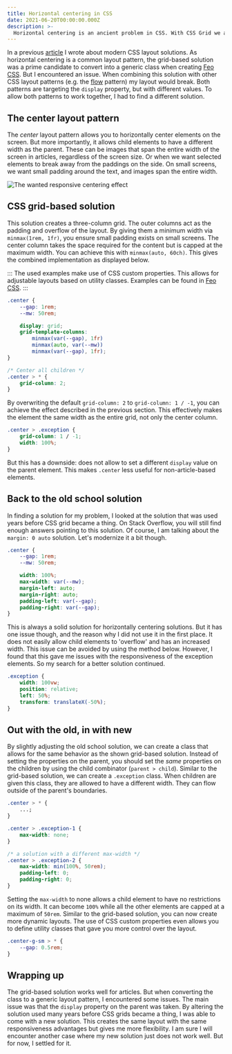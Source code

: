 ```yaml
---
title: Horizontal centering in CSS
date: 2021-06-20T00:00:00.000Z
description: >-
  Horizontal centering is an ancient problem in CSS. With CSS Grid we are able enhance this layout pattern. But, this gives us other issues. Let's find a better solution.
---
```


In a previous [article](/writing/css-layout-patterns) I wrote about modern CSS layout solutions. As horizontal centering is a common layout pattern, the grid-based solution was a prime candidate to convert into a generic class when creating [Feo CSS](https://github.com/crinklesio/feo-css). But I encountered an issue. When combining this solution with other CSS layout patterns (e.g. the [flow](https://github.com/crinklesio/feo-css#flow-x-and-flow-y) pattern) my layout would break. Both patterns are targeting the `display` property, but with different values. To allow both patterns to work together, I had to find a different solution.

## The center layout pattern

The _center_ layout pattern allows you to horizontally center elements on the screen. But more importantly, it allows child elements to have a different width as the parent. These can be images that span the entire width of the screen in articles, regardless of the screen size. Or when we want selected elements to break away from the paddings on the side. On small screens, we want small padding around the text, and images span the entire width.

![The wanted responsive centering effect](/img/css-center.png)

## CSS grid-based solution

This solution creates a three-column grid. The outer columns act as the padding and overflow of the layout. By giving them a minimum width via `minmax(1rem, 1fr)`, you ensure small padding exists on small screens. The center column takes the space required for the content but is capped at the maximum width. You can achieve this with `minmax(auto, 60ch)`. This gives the combined implementation as displayed below.

:::
The used examples make use of CSS custom properties. This allows for adjustable layouts based on utility classes. Examples can be found in [Feo CSS](https://github.com/crinklesio/feo-css#center).
:::

```css
.center {
	--gap: 1rem;
	--mw: 50rem;

	display: grid;
	grid-template-columns:
		minmax(var(--gap), 1fr)
		minmax(auto, var(--mw))
		minmax(var(--gap), 1fr);
}

/* Center all children */
.center > * {
	grid-column: 2;
}
```

By overwriting the default `grid-column: 2` to `grid-column: 1 / -1`, you can achieve the effect described in the previous section. This effectively makes the element the same width as the entire grid, not only the center column.

```css
.center > .exception {
	grid-column: 1 / -1;
	width: 100%;
}
```

But this has a downside: does not allow to set a different `display` value on the parent element. This makes `.center` less useful for non-article-based elements.

## Back to the old school solution

In finding a solution for my problem, I looked at the solution that was used years before CSS grid became a thing. On Stack Overflow, you will still find enough answers pointing to this solution. Of course, I am talking about the `margin: 0 auto` solution. Let's modernize it a bit though.

```css
.center {
	--gap: 1rem;
	--mw: 50rem;

	width: 100%;
	max-width: var(--mw);
	margin-left: auto;
	margin-right: auto;
	padding-left: var(--gap);
	padding-right: var(--gap);
}
```

This is always a solid solution for horizontally centering solutions. But it has one issue though, and the reason why I did not use it in the first place. It does not easily allow child elements to 'overflow' and has an increased width. This issue can be avoided by using the method below. However, I found that this gave me issues with the responsiveness of the exception elements. So my search for a better solution continued.

```css
.exception {
	width: 100vw;
	position: relative;
	left: 50%;
	transform: translateX(-50%);
}
```

## Out with the old, in with new

By slightly adjusting the old school solution, we can create a class that allows for the same behavior as the shown grid-based solution. Instead of setting the properties on the parent, you should set the _same_ properties on the children by using the child combinator (`parent > child`). Similar to the grid-based solution, we can create a `.exception` class. When children are given this class, they are allowed to have a different width. They can flow outside of the parent's boundaries.

```css
.center > * {
	...;
}

.center > .exception-1 {
	max-width: none;
}

/* a solution with a different max-width */
.center > .exception-2 {
	max-width: min(100%, 50rem);
	padding-left: 0;
	padding-right: 0;
}
```

Setting the `max-width` to none allows a child element to have no restrictions on its width. It can become `100%` while all the other elements are capped at a maximum of `50rem`. Similar to the grid-based solution, you can now create more dynamic layouts. The use of CSS custom properties even allows you to define utility classes that gave you more control over the layout.

```css
.center-g-sm > * {
	--gap: 0.5rem;
}
```

## Wrapping up

The grid-based solution works well for articles. But when converting the class to a generic layout pattern, I encountered some issues. The main issue was that the `display` property on the parent was taken. By altering the solution used many years before CSS grids became a thing, I was able to come with a new solution. This creates the same layout with the same responsiveness advantages but gives me more flexibility. I am sure I will encounter another case where my new solution just does not work well. But for now, I settled for it.
